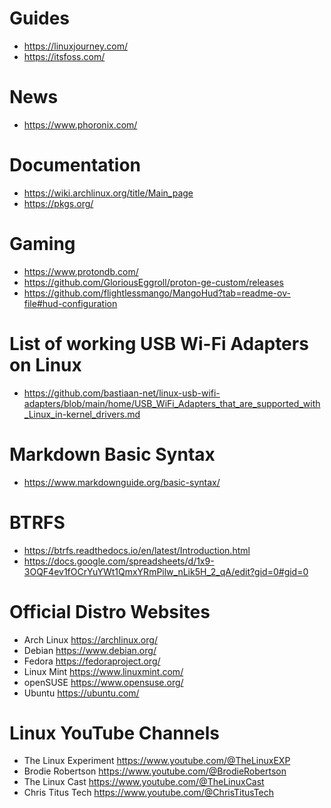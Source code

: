 # Guides

- https://linuxjourney.com/
- https://itsfoss.com/

# News

- https://www.phoronix.com/

# Documentation

- https://wiki.archlinux.org/title/Main_page
- https://pkgs.org/

# Gaming

- https://www.protondb.com/
- https://github.com/GloriousEggroll/proton-ge-custom/releases
- https://github.com/flightlessmango/MangoHud?tab=readme-ov-file#hud-configuration

# List of working USB Wi-Fi Adapters on Linux

- https://github.com/bastiaan-net/linux-usb-wifi-adapters/blob/main/home/USB_WiFi_Adapters_that_are_supported_with_Linux_in-kernel_drivers.md

# Markdown Basic Syntax

- https://www.markdownguide.org/basic-syntax/

# BTRFS

- https://btrfs.readthedocs.io/en/latest/Introduction.html
- https://docs.google.com/spreadsheets/d/1x9-3OQF4ev1fOCrYuYWt1QmxYRmPilw_nLik5H_2_qA/edit?gid=0#gid=0

# Official Distro Websites

- Arch Linux    https://archlinux.org/
- Debian        https://www.debian.org/
- Fedora        https://fedoraproject.org/
- Linux Mint    https://www.linuxmint.com/
- openSUSE      https://www.opensuse.org/
- Ubuntu        https://ubuntu.com/

# Linux YouTube Channels

- The Linux Experiment  https://www.youtube.com/@TheLinuxEXP
- Brodie Robertson      https://www.youtube.com/@BrodieRobertson
- The Linux Cast        https://www.youtube.com/@TheLinuxCast
- Chris Titus Tech      https://www.youtube.com/@ChrisTitusTech
